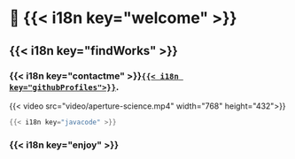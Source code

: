 # 👋 {{< i18n key="welcome" >}}

## {{< i18n key="findWorks" >}}

### {{< i18n key="contactme" >}}[`{{< i18n key="githubProfiles">}}`](https://github.com/RealColorDream).

{{< video src="video/aperture-science.mp4" width="768" height="432">}}

```java
{{< i18n key="javacode" >}}
```
### {{< i18n key="enjoy" >}}
